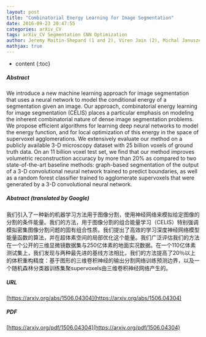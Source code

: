 ```yaml
---
layout: post
title: "Combinatorial Energy Learning for Image Segmentation"
date: 2016-09-23 20:47:55
categories: arXiv_CV
tags: arXiv_CV Segmentation CNN Optimization
author: Jeremy Maitin-Shepard (1 and 2), Viren Jain (2), Michal Januszewski (2), Peter Li (2), Pieter Abbeel (1) ((1) UC Berkeley, (2) Google)
mathjax: true
---
```


* content
{:toc}

##### Abstract
We introduce a new machine learning approach for image segmentation that uses a neural network to model the conditional energy of a segmentation given an image. Our approach, combinatorial energy learning for image segmentation (CELIS) places a particular emphasis on modeling the inherent combinatorial nature of dense image segmentation problems. We propose efficient algorithms for learning deep neural networks to model the energy function, and for local optimization of this energy in the space of supervoxel agglomerations. We extensively evaluate our method on a publicly available 3-D microscopy dataset with 25 billion voxels of ground truth data. On an 11 billion voxel test set, we find that our method improves volumetric reconstruction accuracy by more than 20% as compared to two state-of-the-art baseline methods: graph-based segmentation of the output of a 3-D convolutional neural network trained to predict boundaries, as well as a random forest classifier trained to agglomerate supervoxels that were generated by a 3-D convolutional neural network.

##### Abstract (translated by Google)
我们引入了一种新的机器学习方法用于图像分割，使用神经网络来模拟给定图像的分割的条件能量。我们的方法，用于图像分割的组合能量学习（CELIS）特别强调模拟密集图像分割问题的固有组合性质。我们提出了高效的学习深度神经网络模型能量函数的算法，并在超体素空间的局部优化这个能量。我们广泛评估我们的方法在一个公开的三维显微镜数据集与250亿体素的地面实况数据。在一个110亿体素测试集上，我们发现与两种最先进的基线方法相比，我们的方法提高了20％以上的体积重构精度：基于图形的三维卷积神经的输出分割网络训练预测边界，以及一个随机森林分类器训练集聚supervoxels由三维卷积神经网络产生的。

##### URL
[https://arxiv.org/abs/1506.04304](https://arxiv.org/abs/1506.04304)

##### PDF
[https://arxiv.org/pdf/1506.04304](https://arxiv.org/pdf/1506.04304)

